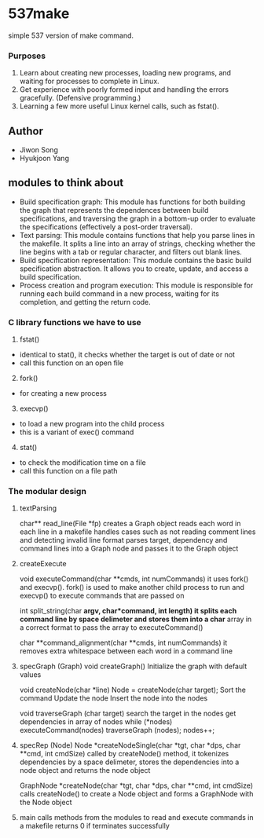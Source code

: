 # 537make 
simple 537 version of make command.

### Purposes
1. Learn about creating new processes, loading new programs, and waiting for processes to complete in Linux.
2. Get experience with poorly formed input and handling the errors gracefully. (Defensive programming.)
3. Learning a few more useful Linux kernel calls, such as fstat().


## Author
 - Jiwon Song  
 - Hyukjoon Yang  

## modules to think about

- Build specification graph: This module has functions for both building the graph that represents the dependences between build specifications, and traversing the graph in a bottom-up order to evaluate the specifications (effectively a post-order traversal).
- Text parsing: This module contains functions that help you parse lines in the makefile. It splits a line into an array of strings, checking whether the line begins with a tab or regular character, and filters out blank lines.
- Build specification representation: This module contains the basic build specification abstraction. It allows you to create, update, and access a build specification.
- Process creation and program execution: This module is responsible for running each build command in a new process, waiting for its completion, and getting the return code.

### C library functions we have to use
1. fstat()
- identical to stat(), it checks whether the target is out of date or not
- call this function on an open file

2. fork()
- for creating a new process

3. execvp()
- to load a new program into the child process
- this is a variant of exec() command

4. stat()
- to check the modification time on a file 
- call this function on a file path


### The modular design 
1. textParsing
    
    char** read_line(File *fp)
        creates a Graph object
        reads each word in each line in a makefile
        handles cases such as not reading comment lines and detecting invalid line format
        parses target, dependency and command lines into a Graph node and passes it to the Graph object
        

2. createExecute
    
    void executeCommand(char **cmds, int numCommands)
        it uses fork() and execvp(). fork() is used to make another child process to run and execvp() to execute commands that are passed on

    int split_string(char **argv, char*command, int length)
        it splits each command line by space delimeter and stores them into a char** array in a correct format to pass the array to executeCommand()  

    char **command_alignment(char **cmds, int numCommands)
        it removes extra whitespace between each word in a command line

    

3. specGraph (Graph)
    void createGraph()
        Initialize the graph with default values
            

    void createNode(char *line) 
        Node = createNode(char target); 
        Sort the command
        Update the node
        Insert the node into the nodes


    void traverseGraph (char target)
        search the target in the nodes
        get dependencies in array of nodes
        while (*nodes)
            executeCommand(nodes)
            traverseGraph (nodes);
            nodes++;


4. specRep (Node)
    Node *createNodeSingle(char *tgt, char *dps, char **cmd, int cmdSize)
        called by createNode() method, it tokenizes dependencies by a space delimeter, stores the dependencies into a node object and returns the node object  

    GraphNode *createNode(char *tgt, char *dps, char **cmd, int cmdSize)
        calls createNode() to create a Node object and forms a GraphNode with the Node object


5. main
    calls methods from the modules to read and execute commands in a makefile
    returns 0 if terminates successfully
   
